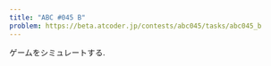 ```yaml
---
title: "ABC #045 B"
problem: https://beta.atcoder.jp/contests/abc045/tasks/abc045_b
---
```

ゲームをシミュレートする.
